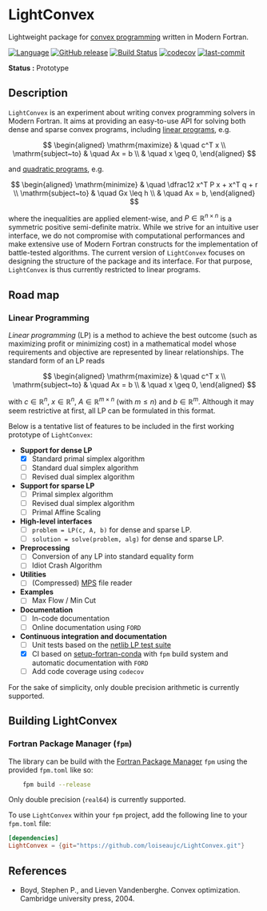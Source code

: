 # LightConvex

Lightweight package for [convex programming](https://en.wikipedia.org/wiki/Convex_optimization) written in Modern Fortran.

[![Language](https://img.shields.io/badge/-Fortran-734f96?logo=fortran&logoColor=white)](https://github.com/topics/fortran)
[![GitHub release](https://img.shields.io/github/release/loiseaujc/LightConvex.svg)](https://github.com/loiseaujc/LightConvex/releases/latest)
[![Build Status](https://github.com/loiseaujc/LightConvex/actions/workflows/CI-CD.yml/badge.svg)](https://github.com/loiseaujc/LightConvex/actions)
[![codecov](https://codecov.io/gh/loiseaujc/LightConvex/branch/main/graph/badge.svg)](https://codecov.io/gh/loiseaujc/LightConvex)
[![last-commit](https://img.shields.io/github/last-commit/loiseaujc/LightConvex)](https://github.com/loiseaujc/LightConvex/commits/main)

**Status :** Prototype

## Description

`LightConvex` is an experiment about writing convex programming solvers in Modern Fortran. It aims at providing an easy-to-use API for solving both dense and sparse convex programs, including [linear programs](https://en.wikipedia.org/wiki/Linear_programming), e.g.

$$
\begin{aligned}
    \mathrm{maximize}   &   \quad   c^T x \\
    \mathrm{subject~to} &   \quad   Ax = b \\
                        &   \quad   x \geq 0,
\end{aligned}
$$

and [quadratic programs](https://en.wikipedia.org/wiki/Quadratic_programming), e.g.

$$
\begin{aligned}
    \mathrm{minimize}   &   \quad   \dfrac12 x^T P x + x^T q + r \\
    \mathrm{subject~to} &   \quad   Gx \leq h \\
                        &   \quad   Ax = b,
\end{aligned}
$$

where the inequalities are applied element-wise, and $P \in \mathbb{R}^{n \times n}$ is a symmetric positive semi-definite matrix.
While we strive for an intuitive user interface, we do not compromise with computational performances and make extensive use of Modern Fortran constructs for the implementation of battle-tested algorithms. The current version of `LightConvex` focuses on designing the structure of the package and its interface. For that purpose, `LightConvex` is thus currently restricted to linear programs.


## Road map

### Linear Programming

*Linear programming* (LP) is a method to achieve the best outcome (such as maximizing profit or minimizing cost) in a mathematical model whose requirements and objective are represented by linear relationships. The standard form of an LP reads

$$
\begin{aligned}
    \mathrm{maximize}   &   \quad   c^T x   \\
    \mathrm{subject~to} &   \quad   Ax = b  \\
                        &   \quad   x \geq 0,
\end{aligned}
$$

with $c \in \mathbb{R}^n$, $x \in \mathbb{R}^n$, $A \in \mathbb{R}^{m \times n}$ (with $m \leq n$) and $b \in \mathbb{R}^m$. Although it may seem restrictive at first, all LP can be formulated in this format.

Below is a tentative list of features to be included in the first working prototype of `LightConvex`:

- **Support for dense LP**
    - [x] Standard primal simplex algorithm
    - [ ] Standard dual simplex algorithm
    - [ ] Revised dual simplex algorithm
- **Support for sparse LP**
    - [ ] Primal simplex algorithm
    - [ ] Revised dual simplex algorithm
    - [ ] Primal Affine Scaling
- **High-level interfaces**
    - [ ] `problem = LP(c, A, b)` for dense and sparse LP.
    - [ ] `solution = solve(problem, alg)` for dense and sparse LP.
- **Preprocessing**
    - [ ] Conversion of any LP into standard equality form
    - [ ] Idiot Crash Algorithm
- **Utilities**
    - [ ] (Compressed) [MPS](https://en.wikipedia.org/wiki/MPS_(format)) file reader
- **Examples**
    - [ ] Max Flow / Min Cut
- **Documentation**
    - [ ] In-code documentation
    - [ ] Online documentation using `FORD`
- **Continuous integration and documentation**
    - [ ] Unit tests based on the [netlib LP test suite](https://www.netlib.org/lp)
    - [x] CI based on [setup-fortran-conda](https://github.com/gha3mi/setup-fortran-conda) with `fpm` build system and automatic documentation with `FORD`
    - [ ] Add code coverage using `codecov`

For the sake of simplicity, only double precision arithmetic is currently supported.

## Building LightConvex

### Fortran Package Manager (`fpm`)

The library can be build with the [Fortran Package Manager](https://github.com/fortran-lang/fpm) `fpm` using the provided `fpm.toml` like so:

```bash
    fpm build --release
```

Only double precision (`real64`) is currently supported.

To use `LightConvex` within your `fpm` project, add the following line to your `fpm.toml` file:

```toml
[dependencies]
LightConvex = {git="https://github.com/loiseaujc/LightConvex.git"}
```

## References

- Boyd, Stephen P., and Lieven Vandenberghe. Convex optimization. Cambridge university press, 2004.
